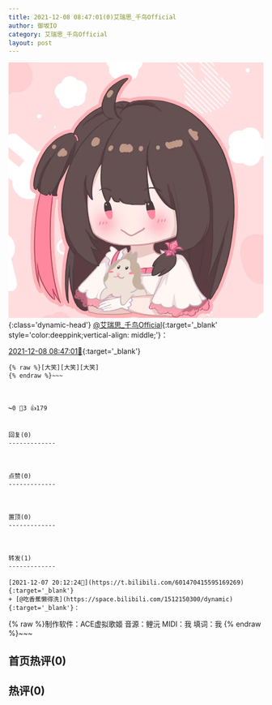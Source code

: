 ```yaml
---
title: 2021-12-08 08:47:01(0)艾瑞思_千鸟Official
author: 御坂IO
category: 艾瑞思_千鸟Official
layout: post
---
```


![img](/images/7e08840c56f251de28bdf766b647bd5fe9a5d50a.jpg){:class='dynamic-head'}
[@艾瑞思_千鸟Official](https://space.bilibili.com/1090010845/dynamic){:target='_blank' style='color:deeppink;vertical-align: middle;'}：

[2021-12-08 08:47:01🔗](https://t.bilibili.com/601664878831254447){:target='_blank'}

~~~
{% raw %}[大笑][大笑][大笑]
{% endraw %}~~~



↪️0 💬3 👍179


回复(0)
-------------



点赞(0)
-------------



置顶(0)
-------------



转发(1)
-------------

[2021-12-07 20:12:24🔗](https://t.bilibili.com/601470415595169269){:target='_blank'}
+ [@吃香蕉懒得洗](https://space.bilibili.com/1512150300/dynamic){:target='_blank'}：
~~~
{% raw %}制作软件：ACE虚拟歌姬
音源：鲤沅
MIDI：我
填词：我
{% endraw %}~~~






首页热评(0)
-------------



热评(0)
-------------



